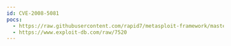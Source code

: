 ```yaml
---
id: CVE-2008-5081
pocs:
  - https://raw.githubusercontent.com/rapid7/metasploit-framework/master/modules/auxiliary/dos/mdns/avahi_portzero.rb
  - https://www.exploit-db.com/raw/7520
---
```

